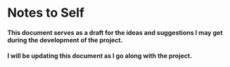 # Notes to Self
#### This document serves as a draft for the ideas and suggestions I may get during the development of the project.
#### I will be updating this document as I go along with the project.